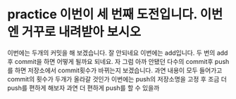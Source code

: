 # practice 이번이 세 번째 도전입니다. 이번엔 거꾸로 내려받아 보시오

이번에는 두개의 커밋을 해 보겠습니다.
잘 안되네요 이번에는 add입니다.
두 번의 add 후 commit을 하면 어떻게 될까요
되네요. 자 그럼 아까 안됐던 다수의 commit후 push를 하면 저장소에서 commit횟수가 바뀌는지 보겠습니다.
과연 내용이 모두 들어가고 commit의 횟수가 두개가 올라갈 것인가
이번에는 push의 저장소명을 고정 후 조금 더 push를 편하게 해보자
과연 더 편하게 push를 할 수 있을까
